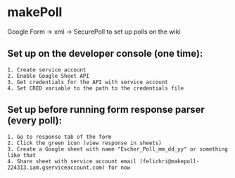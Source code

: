 # makePoll
Google Form -> xml -> SecurePoll to set up polls on the wiki


##	Set up on the developer console (one time):
	1. Create service account
	2. Enable Google Sheet API
	3. Get credentials for the API with service account
	4. Set CRED variable to the path to the credentials file


##	Set up before running form response parser (every poll):
	1. Go to response tab of the form
	2. Click the green icon (view response in sheets)
	3. Create a Google sheet with name "Escher_Poll_mm_dd_yy" or something like that
	4. Share sheet with service account email (felichri@makepoll-224313.iam.gserviceaccount.com) for now
